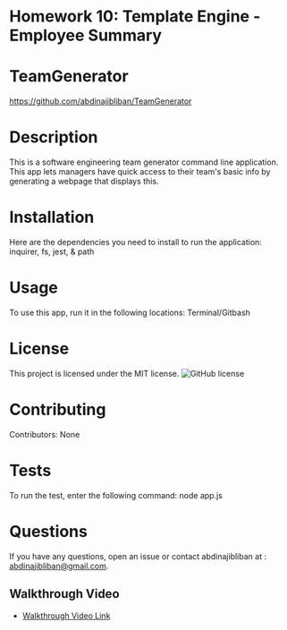 # Homework 10: Template Engine - Employee Summary

# TeamGenerator
https://github.com/abdinajibliban/TeamGenerator
# Description
This is a software engineering team generator command line application. This app lets managers have quick access to 
their team's basic info by generating a webpage that displays this.
# Installation
Here are the dependencies you need to install to run the application: inquirer, fs, jest, & path
# Usage
To use this app, run it in the following locations: Terminal/Gitbash
# License
This project is licensed under the MIT license. 
![GitHub license](https://img.shields.io/badge/license-MIT-blue.svg)
# Contributing
​Contributors: None
# Tests
To run the test, enter the following command: node app.js
# Questions
If you have any questions, open an issue or contact abdinajibliban at : abdinajibliban@gmail.com.
## Walkthrough Video
* [Walkthrough Video Link]()
